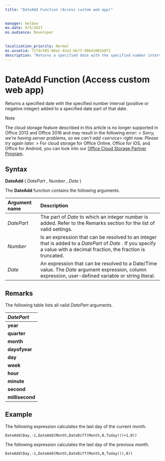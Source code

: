 ```yaml
---
title: "DateAdd Function (Access custom web app)"
  
  
manager: kelbow
ms.date: 9/5/2017
ms.audience: Developer
 
  
localization_priority: Normal
ms.assetid: 7174c585-86e1-42a3-bb7f-d6641001b0f2
description: "Returns a specified date with the specified number interval (positive or negative integer) added to a specified date part of that date."
---
```


# DateAdd Function (Access custom web app)

Returns a specified date with the specified number interval (positive or negative integer) added to a specified date part of that date.
  
> [!NOTE]
> The cloud storage feature described in this article is no longer supported in Office 2013 and Office 2016 and may result in the following error: >  *Sorry, we're having server problems, so we can't add \<service\> right now. Please try again later.* > For cloud storage for Office Online, Office for iOS, and Office for Android, you can look into our [Office Cloud Storage Partner Program](https://dev.office.com/programs/officecloudstorage). 
  
## Syntax

 **DateAdd** (  *DatePart*  ,  *Number*  ,  *Date*  ) 
  
The **DateAdd** function contains the following arguments. 
  
|**Argument name**|**Description**|
|:-----|:-----|
| *DatePart*  <br/> |The part of  *Date*  to which an integer number is added. Refer to the Remarks section for the list of valid settings.  <br/> |
| *Number*  <br/> |Is an expression that can be resolved to an integer that is added to a  *DatePart*  of  *Date*  . If you specify a value with a decimal fraction, the fraction is truncated.  <br/> |
| *Date*  <br/> |An expression that can be resolved to a Date/Time value. The  *Date*  argument expression, column expression, user-defined variable or string literal.  <br/> |
   
## Remarks

The following table lists all valid  *DatePart*  arguments. 
  
|***DatePart***|
|:-----|
|**year** <br/> |
|**quarter** <br/> |
|**month** <br/> |
|**dayofyear** <br/> |
|**day** <br/> |
|**week** <br/> |
|**hour** <br/> |
|**minute** <br/> |
|**second** <br/> |
|**millisecond** <br/> |
   
## Example

The following expression calculates the last day of the current month.
  
```
DateAdd(Day,-1,DateAdd(Month,DateDiff(Month,0,Today())+1,0))
```

The following expression calculates the last day of the previous month.
  
```
DateAdd(Day,-1,DateAdd(Month,DateDiff(Month,0,Today()),0))
```


